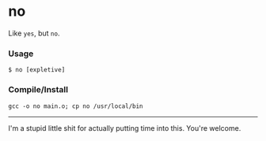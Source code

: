 # no
Like `yes`, but `no`.

### Usage
`$ no [expletive]`

### Compile/Install
`gcc -o no main.o; cp no /usr/local/bin`

<hr>

I'm a stupid little shit for actually putting time into this.
You're welcome.
